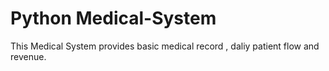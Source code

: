 # Python Medical-System
This Medical System provides basic medical record , daliy patient flow and revenue.
